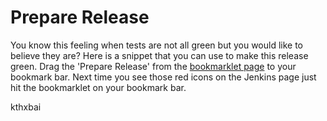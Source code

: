 Prepare Release
============

You know this feeling when tests are not all green but you would like to believe they are? Here is a snippet that you can use to make this release green. Drag the 'Prepare Release' from the [bookmarklet page](http://htmlpreview.github.io/?https://raw.github.com/toomasr/prep-release/master/bookmarklet.html) to your bookmark bar. Next time you see those red icons on the Jenkins page just hit the bookmarklet on your bookmark bar.

kthxbai

